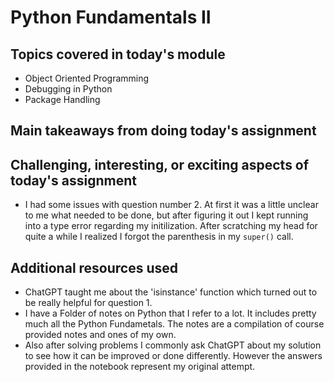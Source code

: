 # Python Fundamentals II

## Topics covered in today's module

* Object Oriented Programming
* Debugging in Python
* Package Handling

## Main takeaways from doing today's assignment
<To be filled>

## Challenging, interesting, or exciting aspects of today's assignment
* I had some issues with question number 2. At first it was a little unclear to me what needed to be done, but after figuring it out I kept running into a type error regarding my initilization. After scratching my head for quite a while I realized I forgot the parenthesis in my `super()` call.

## Additional resources used 
* ChatGPT taught me about the 'isinstance' function which turned out to be really helpful for question 1.
* I have a Folder of notes on Python that I refer to a lot. It includes pretty much all the Python Fundametals. The notes are a compilation of course provided notes and ones of my own.
* Also after solving problems I commonly ask ChatGPT about my solution to see how it can be improved or done differently. However the answers provided in the notebook represent my original attempt.
